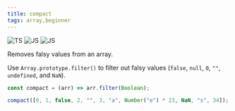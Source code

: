 ```yaml
---
title: compact
tags: array,beginner
---
```


![TS](https://img.shields.io/badge/supports-typescript-blue.svg?style=flat-square)
![JS](https://img.shields.io/badge/supports-javascript-yellow.svg?style=flat-square)
![JS](https://img.shields.io/badge/supports-deno-green.svg?style=flat-square)

Removes falsy values from an array.

Use `Array.prototype.filter()` to filter out falsy values (`false`, `null`, `0`, `""`, `undefined`, and `NaN`).

```ts
const compact = (arr) => arr.filter(Boolean);
```

```ts
compact([0, 1, false, 2, "", 3, "a", Number("e") * 23, NaN, "s", 34]); // [ 1, 2, 3, 'a', 's', 34 ]
```
